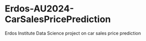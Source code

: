 # Erdos-AU2024-CarSalesPricePrediction
Erdos Institute Data Science project on car sales price prediction
